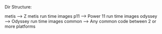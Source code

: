 Dir Structure:

metis --> Z metis run time images
p11   --> Power 11 run time images
odyssey --> Odyssey run time images
common --> Any common code between 2 or more platforms
